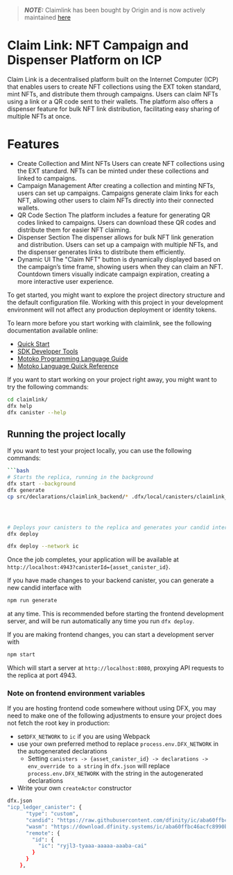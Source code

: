 > **_NOTE:_**  Claimlink has been bought by Origin and is now actively maintained [here](https://github.com/ORIGYN-SA/claimlink)

# Claim Link: NFT Campaign and Dispenser Platform on ICP

Claim Link is a decentralised platform built on the Internet Computer (ICP) that enables users to create NFT collections using the EXT token standard, mint NFTs, and distribute them through campaigns. Users can claim NFTs using a link or a QR code sent to their wallets. The platform also offers a dispenser feature for bulk NFT link distribution, facilitating easy sharing of multiple NFTs at once.

# Features

- Create Collection and Mint NFTs
  Users can create NFT collections using the EXT standard.
  NFTs can be minted under these collections and linked to campaigns.
- Campaign Management
  After creating a collection and minting NFTs, users can set up campaigns.
  Campaigns generate claim links for each NFT, allowing other users to claim NFTs directly into their connected wallets.
- QR Code Section
  The platform includes a feature for generating QR codes linked to campaigns.
  Users can download these QR codes and distribute them for easier NFT claiming.
- Dispenser Section
  The dispenser allows for bulk NFT link generation and distribution.
  Users can set up a campaign with multiple NFTs, and the dispenser generates links to distribute them efficiently.
- Dynamic UI
  The "Claim NFT" button is dynamically displayed based on the campaign’s time frame, showing users when they can claim an NFT.
  Countdown timers visually indicate campaign expiration, creating a more interactive user experience.

To get started, you might want to explore the project directory structure and the default configuration file. Working with this project in your development environment will not affect any production deployment or identity tokens.

To learn more before you start working with claimlink, see the following documentation available online:

- [Quick Start](https://internetcomputer.org/docs/current/developer-docs/setup/deploy-locally)
- [SDK Developer Tools](https://internetcomputer.org/docs/current/developer-docs/setup/install)
- [Motoko Programming Language Guide](https://internetcomputer.org/docs/current/motoko/main/motoko)
- [Motoko Language Quick Reference](https://internetcomputer.org/docs/current/motoko/main/language-manual)

If you want to start working on your project right away, you might want to try the following commands:

```bash
cd claimlink/
dfx help
dfx canister --help
```

## Running the project locally

If you want to test your project locally, you can use the following commands:

````bash
```bash
# Starts the replica, running in the background
dfx start --background
dfx generate
cp src/declarations/claimlink_backend/* .dfx/local/canisters/claimlink_backend/




# Deploys your canisters to the replica and generates your candid interface
dfx deploy

dfx deploy --network ic
````

Once the job completes, your application will be available at `http://localhost:4943?canisterId={asset_canister_id}`.

If you have made changes to your backend canister, you can generate a new candid interface with

```bash
npm run generate
```

at any time. This is recommended before starting the frontend development server, and will be run automatically any time you run `dfx deploy`.

If you are making frontend changes, you can start a development server with

```bash
npm start
```

Which will start a server at `http://localhost:8080`, proxying API requests to the replica at port 4943.

### Note on frontend environment variables

If you are hosting frontend code somewhere without using DFX, you may need to make one of the following adjustments to ensure your project does not fetch the root key in production:

- set`DFX_NETWORK` to `ic` if you are using Webpack
- use your own preferred method to replace `process.env.DFX_NETWORK` in the autogenerated declarations
  - Setting `canisters -> {asset_canister_id} -> declarations -> env_override to a string` in `dfx.json` will replace `process.env.DFX_NETWORK` with the string in the autogenerated declarations
- Write your own `createActor` constructor

```bash
dfx.json
"icp_ledger_canister": {
      "type": "custom",
      "candid": "https://raw.githubusercontent.com/dfinity/ic/aba60ffbc46acfc8990bf4d5685c1360bd7026b9/rs/ledger_suite/icp/ledger.did",
      "wasm": "https://download.dfinity.systems/ic/aba60ffbc46acfc8990bf4d5685c1360bd7026b9/canisters/ledger-canister.wasm.gz",
      "remote": {
        "id": {
          "ic": "ryjl3-tyaaa-aaaaa-aaaba-cai"
        }
      }
    },
```
